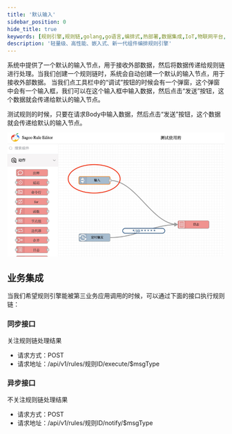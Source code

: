 ```yaml
---
title: '默认输入'
sidebar_position: 0
hide_title: true
keywords: [规则引擎,规则链,golang,go语言,编排式,热部署,数据集成,IoT,物联网平台,组件化,流程自动化,自动化引擎,应用集成,事件框架]
description: '轻量级、高性能、嵌入式、新一代组件编排规则引擎'
---
```


系统中提供了一个默认的输入节点，用于接收外部数据，然后将数据传递给规则链进行处理。当我们创建一个规则链时，系统会自动创建一个默认的输入节点，用于接收外部数据。
当我们点工具栏中的“调试”按钮的时候会有一个弹窗，这个弹窗中会有一个输入框，我们可以在这个输入框中输入数据，然后点击“发送”按钮，这个数据就会传递给默认的输入节点。

测试规则的时候，只要在请求Body中输入数据，然后点击“发送”按钮，这个数据就会传递给默认的输入节点。

![img](../../imgs/ruleEngine/input.png)

## 业务集成

当我们希望规则引擎能被第三业务应用调用的时候，可以通过下面的接口执行规则链：

### 同步接口	
关注规则链处理结果
* 请求方式：POST
* 请求地址：/api/v1/rules/规则ID/execute/$msgType

### 异步接口
不关注规则链处理结果
* 请求方式：POST
* 请求地址：/api/v1/rules/规则ID/notify/$msgType
